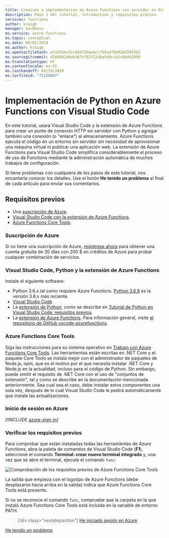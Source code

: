 ```yaml
---
title: Creación e implementación de Azure Functions sin servidor en Python con Visual Studio Code
description: Paso 1 del tutorial, introducción y requisitos previos.
services: functions
author: kraigb
manager: barbkess
ms.service: azure-functions
ms.topic: conceptual
ms.date: 09/02/2019
ms.author: kraigb
ms.openlocfilehash: efa55b4c2cc916f5bbebcc795ed70d920d395362
ms.sourcegitcommit: 4188b92d8de367cf82f22dba5d9ccb2cb6dd2899
ms.translationtype: HT
ms.contentlocale: es-ES
ms.lasthandoff: 09/19/2019
ms.locfileid: "71126847"
---
```

# <a name="deploy-python-to-azure-functions-with-visual-studio-code"></a>Implementación de Python en Azure Functions con Visual Studio Code

En este tutorial, usará Visual Studio Code y la extensión de Azure Functions para crear un punto de conexión HTTP sin servidor con Python y agregar también una conexión (o "enlace") al almacenamiento. Azure Functions ejecuta el código en un entorno sin servidor sin necesidad de aprovisionar una máquina virtual ni publicar una aplicación web. La extensión de Azure Functions para Visual Studio Code simplifica considerablemente el proceso de uso de Functions mediante la administración automática de muchos trabajos de configuración.

Si tiene problemas con cualquiera de los pasos de este tutorial, nos encantaría conocer los detalles. Use el botón **He tenido un problema** al final de cada artículo para enviar sus comentarios.

## <a name="prerequisites"></a>Requisitos previos

- Una [suscripción de Azure](#azure-subscription).
- [Visual Studio Code con la extensión de Azure Functions](#visual-studio-code-python-and-the-azure-functions-extension).
- [Azure Functions Core Tools](#azure-functions-core-tools).

### <a name="azure-subscription"></a>Suscripción de Azure

Si no tiene una suscripción de Azure, [regístrese ahora](https://azure.microsoft.com/free/?utm_source=campaign&utm_campaign=vscode-tutorial-functions-extension&mktingSource=vscode-tutorial-functions-extension) para obtener una cuenta gratuita de 30 días con 200 $ en créditos de Azure para probar cualquier combinación de servicios.

### <a name="visual-studio-code-python-and-the-azure-functions-extension"></a>Visual Studio Code, Python y la extensión de Azure Functions

Instale el siguiente software:

- Python 3.6.x tal como requiere Azure Functions. [Python 3.6.8](https://www.python.org/downloads/release/python-368/) es la versión 3.6.x más reciente.
- [Visual Studio Code](https://code.visualstudio.com/)
- La [extensión de Python](https://marketplace.visualstudio.com/items?itemName=ms-python.python), como se describe en [Tutorial de Python en Visual Studio Code: requisitos previos](https://code.visualstudio.com/docs/python/python-tutorial).
- La [extensión de Azure Functions](https://marketplace.visualstudio.com/items?itemName=ms-azuretools.vscode-azurefunctions). Para información general, visite [el repositorio de GitHub vscode-azurefunctions](https://github.com/Microsoft/vscode-azurefunctions).

### <a name="azure-functions-core-tools"></a>Azure Functions Core Tools

Siga las instrucciones para su sistema operativo en [Trabajo con Azure Functions Core Tools](/azure/azure-functions/functions-run-local#v2). Las herramientas están escritas en .NET Core y el paquete Core Tools se instala mejor con el administrador de paquetes de Node.js, npm, que es el motivo por el que necesita instalar .NET Core y Node.js en la actualidad, incluso para el código de Python. Sin embargo, puede omitir el requisito de .NET Core con el uso de "conjuntos de extensión", tal y como se describe en la documentación mencionada anteriormente. Sea cual sea el caso, debe instalar estos componentes una sola vez, después de lo cual Visual Studio Code le pedirá automáticamente que instale las actualizaciones.

### <a name="sign-in-to-azure"></a>Inicio de sesión en Azure

[!INCLUDE [azure-sign-in](includes/azure-sign-in.md)]

### <a name="verify-prerequisites"></a>Verificar los requisitos previos

Para comprobar que están instaladas todas las herramientas de Azure Functions, abra la paleta de comandos de Visual Studio Code (**F1**), seleccione el comando **Terminal: crear nuevo terminal integrado** y, una vez que se abre el terminal, ejecute el comando `func`:

![Comprobación de los requisitos previos de Azure Functions Core Tools](media/tutorial-vs-code-serverless-python/check-prereqs.png)

La salida que empieza con el logotipo de Azure Functions (debe desplazarse hacia arriba en la salida) indica que Azure Functions Core Tools está presente.

Si no se reconoce el comando `func`, compruebe que la carpeta en la que instaló Azure Functions Core Tools está incluida en la variable de entorno PATH.

> [!div class="nextstepaction"]
> [He iniciado sesión en Azure](tutorial-vs-code-serverless-python-02.md)

[He tenido un problema](https://www.research.net/r/PWZWZ52?tutorial=vscode-functions-python&step=01-verify-prerequisites)
